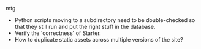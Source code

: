 mtg

* Python scripts moving to a subdirectory need to be double-checked so that they still run and put the right stuff in the database.
* Verify the 'correctness' of Starter.
* How to duplicate static assets across multiple versions of the site?